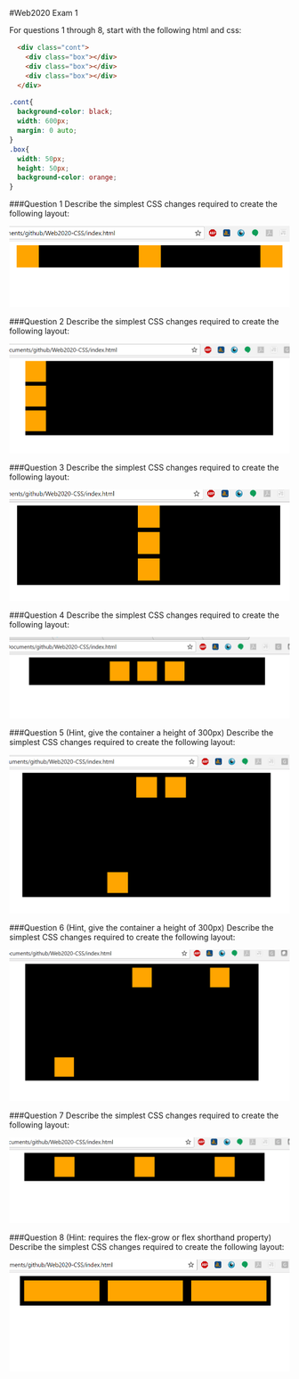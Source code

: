 #Web2020 Exam 1

For questions 1 through 8, start with the following html and css:

```html
  <div class="cont">
    <div class="box"></div>
    <div class="box"></div>
    <div class="box"></div>
  </div>
```

```css
.cont{
  background-color: black;
  width: 600px;
  margin: 0 auto;
}
.box{
  width: 50px;
  height: 50px;
  background-color: orange;
}
```

###Question 1
Describe the simplest CSS changes required to create the following layout:

![Question 1](q1.png)

###Question 2
Describe the simplest CSS changes required to create the following layout:

![Question 2](q2.png)

###Question 3
Describe the simplest CSS changes required to create the following layout:

![Question 3](q3.png)

###Question 4
Describe the simplest CSS changes required to create the following layout:

![Question 4](q4.png)

###Question 5
(Hint, give the container a height of 300px)
Describe the simplest CSS changes required to create the following layout:

![Question 5](q5.png)

###Question 6
(Hint, give the container a height of 300px)
Describe the simplest CSS changes required to create the following layout:

![Question 6](q6.png)

###Question 7
Describe the simplest CSS changes required to create the following layout:

![Question 7](q7.png)

###Question 8
(Hint: requires the flex-grow or flex shorthand property)
Describe the simplest CSS changes required to create the following layout:

![Question 8](q8.png)
